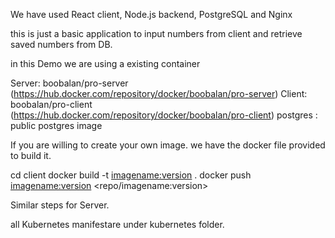 We have used  React client, Node.js backend, PostgreSQL and Nginx

this is just a basic application to input numbers from client and retrieve saved numbers from DB.


in this Demo we are using a existing container 

Server: boobalan/pro-server (https://hub.docker.com/repository/docker/boobalan/pro-server)
Client: boobalan/pro-client (https://hub.docker.com/repository/docker/boobalan/pro-client)
postgres : public postgres image

If you are willing to create your own image. we have the docker file provided to build it.

cd client
docker build -t <imagename:version> .
docker push <imagename:version> <repo/imagename:version>

Similar steps for Server.

all Kubernetes manifestare under kubernetes folder.

